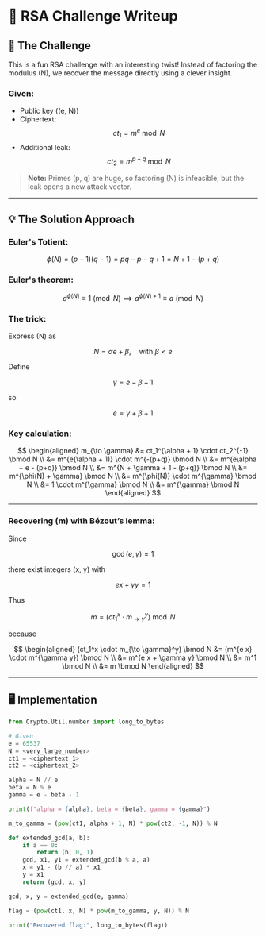 # 🔐 RSA Challenge Writeup

## 🎯 The Challenge

This is a fun RSA challenge with an interesting twist! Instead of factoring the modulus \(N\), we recover the message directly using a clever insight.

### Given:

- Public key \((e, N)\)
- Ciphertext:
$$
ct_1 = m^e \bmod N
$$
- Additional leak:
$$
ct_2 = m^{p+q} \bmod N
$$

> **Note:** Primes \(p, q\) are huge, so factoring \(N\) is infeasible, but the leak opens a new attack vector.

---

## 💡 The Solution Approach

### Euler's Totient:

$$
\phi(N) = (p-1)(q-1) = pq - p - q + 1 = N + 1 - (p + q)
$$

### Euler's theorem:

$$
a^{\phi(N)} \equiv 1 \pmod{N} \implies a^{\phi(N) + 1} \equiv a \pmod{N}
$$

### The trick:

Express \(N\) as

$$
N = \alpha e + \beta, \quad \text{with } \beta < e
$$

Define

$$
\gamma = e - \beta - 1
$$

so

$$
e = \gamma + \beta + 1
$$

### Key calculation:

$$
\begin{aligned}
m_{\to \gamma} &= ct_1^{\alpha + 1} \cdot ct_2^{-1} \bmod N \\
&= m^{e(\alpha + 1)} \cdot m^{-(p+q)} \bmod N \\
&= m^{e\alpha + e - (p+q)} \bmod N \\
&= m^{N + \gamma + 1 - (p+q)} \bmod N \\
&= m^{\phi(N) + \gamma} \bmod N \\
&= m^{\phi(N)} \cdot m^{\gamma} \bmod N \\
&= 1 \cdot m^{\gamma} \bmod N \\
&= m^{\gamma} \bmod N
\end{aligned}
$$

---

### Recovering \(m\) with Bézout’s lemma:

Since

$$
\gcd(e, \gamma) = 1
$$

there exist integers \(x, y\) with

$$
e x + \gamma y = 1
$$

Thus

$$
m = (ct_1^x \cdot m_{\to \gamma}^y) \bmod N
$$

because

$$
\begin{aligned}
(ct_1^x \cdot m_{\to \gamma}^y) \bmod N &= (m^{e x} \cdot m^{\gamma y}) \bmod N \\
&= m^{e x + \gamma y} \bmod N \\
&= m^1 \bmod N \\
&= m \bmod N
\end{aligned}
$$

---

## 🖥️ Implementation

```python
from Crypto.Util.number import long_to_bytes

# Given
e = 65537
N = <very_large_number>
ct1 = <ciphertext_1>
ct2 = <ciphertext_2>

alpha = N // e
beta = N % e
gamma = e - beta - 1

print(f"alpha = {alpha}, beta = {beta}, gamma = {gamma}")

m_to_gamma = (pow(ct1, alpha + 1, N) * pow(ct2, -1, N)) % N

def extended_gcd(a, b):
    if a == 0:
        return (b, 0, 1)
    gcd, x1, y1 = extended_gcd(b % a, a)
    x = y1 - (b // a) * x1
    y = x1
    return (gcd, x, y)

gcd, x, y = extended_gcd(e, gamma)

flag = (pow(ct1, x, N) * pow(m_to_gamma, y, N)) % N

print("Recovered flag:", long_to_bytes(flag))
